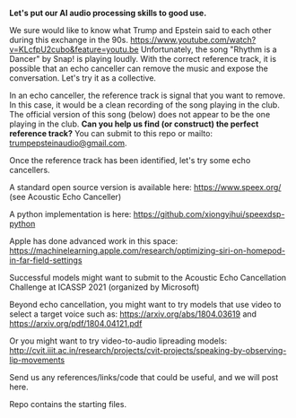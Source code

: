 <b>Let's put our AI audio processing skills to good use.</b>

We sure would like to know what Trump and Epstein said to each other during this exchange in the 90s. https://www.youtube.com/watch?v=KLcfpU2cubo&feature=youtu.be
Unfortunately, the song "Rhythm is a Dancer" by Snap! is playing loudly. With the correct reference track, it is possible that an echo canceller can remove the music and expose the conversation. Let's try it as a collective.

In an echo canceller, the reference track is signal that you want to remove. In this case, it would be a clean recording of the song playing in the club. The official version of this song (below) does not appear to be the one playing in the club. <b> Can you help us find (or construct) the perfect reference track?</b> You can submit to this repo or mailto: trumpepsteinaudio@gmail.com.

Once the reference track has been identified, let's try some echo cancellers.

A standard open source version is available here: https://www.speex.org/ (see Acoustic Echo Canceller)

A python implementation is here: https://github.com/xiongyihui/speexdsp-python

Apple has done advanced work in this space: https://machinelearning.apple.com/research/optimizing-siri-on-homepod-in-far-field-settings

Successful models might want to submit to the Acoustic Echo Cancellation Challenge at ICASSP 2021 (organized by Microsoft)

Beyond echo cancellation, you might want to try models that use video to select a target voice such as:
https://arxiv.org/abs/1804.03619 and https://arxiv.org/pdf/1804.04121.pdf

Or you might want to try video-to-audio lipreading models:
http://cvit.iiit.ac.in/research/projects/cvit-projects/speaking-by-observing-lip-movements

Send us any references/links/code that could be useful, and we will post here.

Repo contains the starting files.

